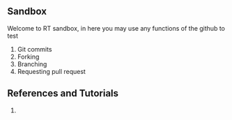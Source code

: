 ## Sandbox



Welcome to RT sandbox, in here you may use any functions of the github to test  
1. Git commits  
2. Forking  
3. Branching  
4. Requesting pull request  

## References and Tutorials
1. 


